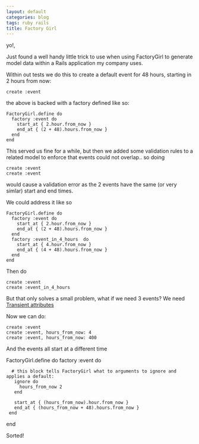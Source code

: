 ```yaml
---
layout: default
categories: blog
tags: ruby rails
title: Factory Girl
---
```


yo!,

Just found a well handy little trick to use when using FactoryGirl to generate model data within a Rails application my company uses.

Within out tests we do this to create a default event for 48 hours, starting in 2 hours from now:

    create :event

the above is backed with a factory defined like so:


    FactoryGirl.define do
      factory :event do
        start_at { 2.hour.from_now }
        end_at { (2 + 48).hours.from_now }
      end
    end


This served us fine for a while, but then we added some validation rules to a related model to enforce that
events could not overlap.. so doing

    create :event
    create :event

would cause a validation error as the 2 events have the same (or very simlar) start and end times.

We could address it like so

    FactoryGirl.define do
      factory :event do
        start_at { 2.hour.from_now }
        end_at { (2 + 48).hours.from_now }
      end
      factory :event_in_4_hours  do
        start_at { 4.hour.from_now }
        end_at { (4 + 48).hours.from_now }
      end
    end

Then do

    create :event
    create :event_in_4_hours

But that only solves a small problem, what if we need 3 events?
We need [Transient attributes](http://robots.thoughtbot.com/factory-girl-2-2-your-new-best-friend/)

Now we can do:

    create :event
    create :event, hours_from_now: 4
    create :event, hours_from_now: 400

And the events all start at a different time

   FactoryGirl.define do
     factory :event do

      # this block tells FactoryGirl what to arguments to ignore and applies a default:
       ignore do
         hours_from_now 2
       end

       start_at { (hours_from_now).hour.from_now }
       end_at { (hours_from_now + 48).hours.from_now }
     end
   end


Sorted!
